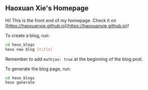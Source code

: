 ## Haoxuan Xie's Homepage
Hi! This is the front end of my homepage. Check it on [https://haoxuanxie.github.io](https://haoxuanxie.github.io)!

To create a blog, run:
```sh
cd hexo_blogs
hexo new blog [title]
```

Remember to add ``mathjax: true`` at the beginning of the blog post.

To generate the blog page, run:
```sh
cd hexo_blogs
hexo generate
```